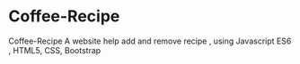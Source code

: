 # Coffee-Recipe
Coffee-Recipe A website help add and remove recipe , using Javascript ES6 , HTML5, CSS, Bootstrap
